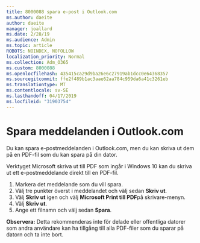 ```yaml
---
title: 8000088 spara e-post i Outlook.com
ms.author: daeite
author: daeite
manager: joallard
ms.date: 2/28/19
ms.audience: Admin
ms.topic: article
ROBOTS: NOINDEX, NOFOLLOW
localization_priority: Normal
ms.collection: Adm_O365
ms.custom: 8000088
ms.openlocfilehash: 435415ca29d9ba26e6c27919ab1dcc0e64368357
ms.sourcegitcommit: ffe2f489b1ac3aae62aa784c959da6a41c3261eb
ms.translationtype: MT
ms.contentlocale: sv-SE
ms.lasthandoff: 04/17/2019
ms.locfileid: "31903754"
---
```

# <a name="saving-messages-in-outlookcom"></a>Spara meddelanden i Outlook.com

Du kan spara e-postmeddelanden i Outlook.com, men du kan skriva ut dem på en PDF-fil som du kan spara på din dator.

Verktyget Microsoft skriva ut till PDF som ingår i Windows 10 kan du skriva ut ett e-postmeddelande direkt till en PDF-fil.

1. Markera det meddelande som du vill spara.
2. Välj tre punkter överst i meddelandet och välj sedan **Skriv ut**.
3. Välj **Skriv ut** igen och välj **Microsoft Print till PDF**på skrivare-menyn.
4. Välj **Skriv ut**.
5. Ange ett filnamn och välj sedan **Spara**.

**Observera:** Detta rekommenderas inte för delade eller offentliga datorer som andra användare kan ha tillgång till alla PDF-filer som du sparar på datorn och ta inte bort.